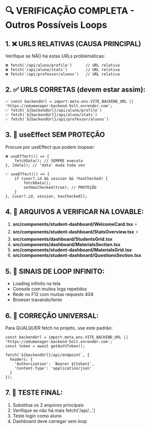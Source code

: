 # 🔍 VERIFICAÇÃO COMPLETA - Outros Possíveis Loops

## 1. ❌ URLS RELATIVAS (CAUSA PRINCIPAL)

Verifique se NÃO há estas URLs problemáticas:

```tsx
❌ fetch('/api/aluno/profile')      // URL relativa
❌ fetch('/api/aluno/stats')        // URL relativa  
❌ fetch('/api/professor/alunos')   // URL relativa
```

## 2. ✅ URLS CORRETAS (devem estar assim):

```tsx
✅ const backendUrl = import.meta.env.VITE_BACKEND_URL || 'https://edumanager-backend-5olt.onrender.com';
✅ fetch(`${backendUrl}/api/aluno/profile`)
✅ fetch(`${backendUrl}/api/aluno/stats`)
✅ fetch(`${backendUrl}/api/professor/alunos`)
```

## 3. 🔄 useEffect SEM PROTEÇÃO

Procure por useEffect que podem loopear:

```tsx
❌ useEffect(() => {
    fetchData(); // SEMPRE executa
}, [data]); // 'data' muda toda vez

✅ useEffect(() => {
    if (user?.id && session && !hasChecked) {
        fetchData();
        setHasChecked(true); // PROTEÇÃO
    }
}, [user?.id, session, hasChecked]);
```

## 4. 📂 ARQUIVOS A VERIFICAR NA LOVABLE:

1. **src/components/student-dashboard/WelcomeCard.tsx** ⭐
2. **src/components/student-dashboard/StatsOverview.tsx** ⭐
3. **src/components/dashboard/StudentsGrid.tsx**
4. **src/components/dashboard/MaterialsSection.tsx**
5. **src/components/student-dashboard/MaterialsGrid.tsx**
6. **src/components/student-dashboard/QuestionsSection.tsx**

## 5. 🚨 SINAIS DE LOOP INFINITO:

- Loading infinito na tela
- Console com muitos logs repetidos
- Rede no F12 com muitas requests 404
- Browser travando/lento

## 6. 🔧 CORREÇÃO UNIVERSAL:

Para QUALQUER fetch no projeto, use este padrão:

```tsx
const backendUrl = import.meta.env.VITE_BACKEND_URL || 'https://edumanager-backend-5olt.onrender.com';
const token = await getAuthToken();

fetch(`${backendUrl}/api/endpoint`, {
  headers: {
    'Authorization': `Bearer ${token}`,
    'Content-Type': 'application/json'
  }
});
```

## 7. 🎯 TESTE FINAL:

1. Substitua os 2 arquivos principais
2. Verifique se não há mais fetch('/api/...') 
3. Teste login como aluno
4. Dashboard deve carregar sem loop 